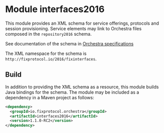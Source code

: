 # Module interfaces2016
This module provides an XML schema for service offerings, protocols and session provisioning. Service elements may link to Orchestra files composed in the `repository2016` schema.

See documentation of the schema in [Orchestra specifications](https://github.com/FIXTradingCommunity/fix-orchestra-spec/tree/master/v1-0-RC2)

The XML namespace for the schema is `http://fixprotocol.io/2016/fixinterfaces`.

## Build

In addition to providing the XML schema as a resource, this module builds Java bindings for the schema. The module may be included as a dependency in a Maven project as follows:

```xml
<dependency>
  <groupId>io.fixprotocol.orchestra</groupId>
  <artifactId>interfaces2016</artifactId>
  <version>1.1.0-RC2</version>
</dependency>
```
